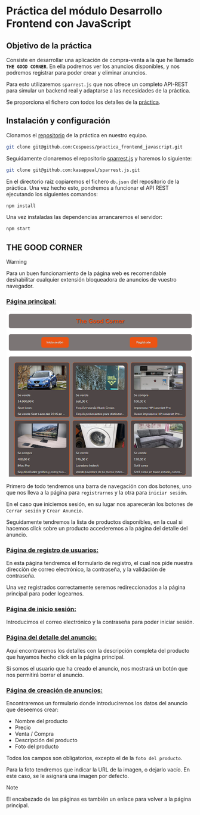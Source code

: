 # Práctica del módulo Desarrollo Frontend con JavaScript

## Objetivo de la práctica

Consiste en desarrollar una aplicación de compra-venta a la que he llamado **`THE GOOD CORNER`**. En ella podremos ver los anuncios disponibles, y nos podremos registrar para poder crear y eliminar anuncios.

Para esto utilizaremos `sparrest.js` que nos ofrece un completo API-REST para simular un backend real y adaptarse a las necesidades de la práctica.

Se proporciona el fichero con todos los detalles de la [práctica](./Enunciado-practica.pdf).

## Instalación y configuración

Clonamos el [repositorio](https://github.com/Cespuess/practica_frontend_javascript) de la práctica en nuestro equipo.

```sh
git clone git@github.com:Cespuess/practica_frontend_javascript.git
```

Seguidamente clonaremos el repositorio [sparrest.js](https://github.com/kasappeal/sparrest.js) y haremos lo siguiente:

```sh 
git clone git@github.com:kasappeal/sparrest.js.git
```

En el directorio raíz copiaremos el fichero `db.json` del repositorio de la práctica. Una vez hecho esto, pondremos a funcionar el API REST ejecutando los siguientes comandos:

```js
npm install
```

Una vez instaladas las dependencias arrancaremos el servidor:

```js
npm start
```

## THE GOOD CORNER

> [!WARNING]  
> Para un buen funcionamiento de la página web es recomendable deshabilitar cualquier extensión bloqueadora de anuncios de vuestro navegador.

### <u>Página principal:</u>

![homepage](./images/readme/homepage.png)

Primero de todo tendremos una barra de navegación con dos botones, uno que nos lleva a la página para `registrarnos` y la otra para `iniciar sesión`. 

En el caso que iniciemos sesión, en su lugar nos aparecerán los botones de `Cerrar sesión` y `Crear Anuncio`.

Seguidamente tendremos la lista de productos disponibles, en la cual si hacemos click sobre un producto accederemos a la página del detalle del anuncio.

### <u>Página de registro de usuarios:</u>

En esta página tendremos el formulario de registro, el cual nos pide nuestra dirección de correo electrónico, la contraseña, y la validación de contraseña.

Una vez registrados correctamente seremos redireccionados a la página principal para poder logearnos.

### <u>Página de inicio sesión:</u>

Introducimos el correo electrónico y la contraseña para poder iniciar sesión.

### <u>Página del detalle del anuncio:</u>

Aquí encontraremos los detalles con la descripción completa del producto que hayamos hecho click en la página principal.

Si somos el usuario que ha creado el anuncio, nos mostrará un botón que nos permitirá borrar el anuncio.

### <u>Página de creación de anuncios:</u>

Encontraremos un formulario donde introduciremos los datos del anuncio que deseemos crear:

- Nombre del producto
- Precio
- Venta / Compra 
- Descripción del producto
- Foto del producto

Todos los campos son obligatorios, excepto el de la `foto del producto`.

Para la foto tendremos que indicar la URL de la imagen, o dejarlo vacío. En este caso, se le asignará una imagen por defecto.

> [!NOTE]  
> El encabezado de las páginas es también un enlace para volver a la página principal.


